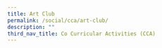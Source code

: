 ```yaml
---
title: Art Club
permalink: /social/cca/art-club/
description: ""
third_nav_title: Co Curricular Activities (CCA)
---
```

